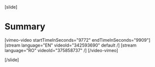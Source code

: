 [slide]
# Summary

[vimeo-video startTimeInSeconds="9772" endTimeInSeconds="9909"]
[stream language="EN" videoId="342593690" default /]
[stream language="RO" videoId="375858737"  /]
[/video-vimeo]

[/slide]